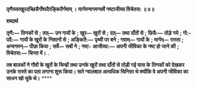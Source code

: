 **तृणैस्तत्खुरदच्छिन्नैर्गोष्पदैरङ्कितैर्गवाम् ।** **मार्गमन्वगमन्सर्वे नष्टाजीव्या विचेतस: ॥ ४॥** 

**शब्दार्थ** 

**तृणै:—** **तिनकों से** **; तत्—** **उन गायों के** **; खुर—** **खुरों से** **; दत्—** **तथा दाँतों से** **; छिन्नै:—** **तोड़े गये** **; गो:-पदै:—** **गायों के खुरों के** **निशानों से** **; अङ्कितै:—** **पृथ्वी पर बने** **; गवाम्—** **गायों के** **; मार्गम्—** **रास्ता** **; अन्वगमन्—** **पीछा किया** **; सर्वे—** **सबों ने** **; नष्ट-** **आजीव्या:—** **अपनी जीविका के नष्ट हो जाने की** **; विचेतस:—** **चिन्ता में।** **.** 

**तब बालकों ने गौवों के खुरों के चिन्हों तथा उनके खुरों तथा दाँतों से तोड़ी गई घास के** **तिनकों को देखकर उनके रास्ते का पता लगाना शुरू किया। सारे ग्वालबाल अत्यधिक चिन्तित** **थे क्योंकि वे अपनी जीविका का साधन खो चुके थे।** **** 